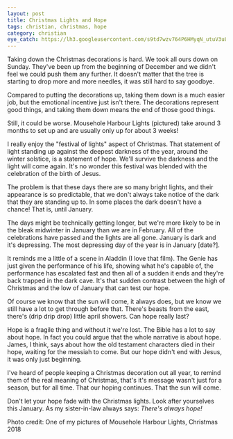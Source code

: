 ```yaml
---
layout: post
title: Christmas Lights and Hope
tags: christian, christmas, hope
category: christian
eye_catch: https://lh3.googleusercontent.com/s9td7wzv764P6HMyqN_utuV3uLRYptCMXaECGM60yN2FBJtiI3qCzyawfSEZnXA0hRfPwp3dQnS1BlS9yRcs9KGkva9ni0ClPTObG3IATwZlTlnbLW9q8Jh8xnpuk3S7EJpuM3vYGvLuihNE0KD6Jn4B03Ot9Uf8DlKaPDXQ7I5qZUQOJvursAIudatuUjmnKVIn8-xK0wRexECzxIIG6BTi1qTt1ogGuzT8uGK5jIC6Rl33GA9z5_-vHY5WvAUYix_syCNpMiTiG_UzM3oK-gzsJ7WIh82qZHCZZQ2OiZoHQMkmMxUJC5ssgq955PWE9pVdLfR3B3oTrcKVUYq1F2_rYB0tn5c4wqZnTQcsqfYaXgGLUe_4CeRUen_d8klj0Hp3iCy8ZvCyUGMySLGX606pDmPmY8L1JAJBEzjLlWxxPqn6hMtGQqguIoch-9nyVGcb2WH7XSEew1MRo__h23bibXbufxTnsC83LsA9i2n3I0qJQ9YOtf3fUHBR7F8hs6fqyzGTopufwqnySAZAchug2C8F8e7fwJtG86fIlWtrHAgyuZytyv1It0Pz_gz2t3pBcK9aXG9oSTFq5VvYodfJwcXbXbnbijYYwuveb89RnFM75YhpkkHE2GQM7nQ3PnKLn-8uXbMqbRu57bOybpKgaqW4iiuaEF4mxpWdS9fGJs3BvHQT8eqpVtBXnX088nM1PxKyhsZt8_6BFIs=w1280-h720-no
---
```


Taking down the Christmas decorations is hard. We took all ours down on Sunday. They've been up from the beginning of December and we didn't feel we could push them any further. It doesn't matter that the tree is starting to drop more and more needles, it was still hard to say goodbye.

Compared to putting the decorations up, taking them down is a much easier job, but the emotional incentive just isn't there. The decorations represent good things, and taking them down means the end of those good things.

<!--more-->

Still, it could be worse. Mousehole Harbour Lights (pictured) take around 3 months to set up and are usually only up for about 3 weeks!

I really enjoy the "festival of lights" aspect of Christmas. That statement of light standing up against the deepest darkness of the year, around the winter solstice, is a statement of hope. We'll survive the darkness and the light will come again. It's no wonder this festival was blended with the celebration of the birth of Jesus.

The problem is that these days there are so many bright lights, and their appearance is so predictable, that we don't always take notice of the dark that they are standing up to. In some places the dark doesn't have a chance! That is, until January.

The days might be technically getting longer, but we're more likely to be in the bleak midwinter in January than we are in February. All of the celebrations have passed and the lights are all gone. January is dark and it's depressing. The most depressing day of the year is in January [date?].

It reminds me a little of a scene in Aladdin (I love that film). The Genie has just given the performance of his life, showing what he's capable of, the performance has escalated fast and then all of a sudden it ends and they're back trapped in the dark cave. It's that sudden contrast between the high of Christmas and the low of January that can test our hope.

Of course we know that the sun will come, it always does, but we know we still have a lot to get through before that. There's beasts from the east, there's (drip drip drop) little april showers. Can hope really last?

Hope is a fragile thing and without it we're lost. The Bible has a lot to say about hope. In fact you could argue that the whole narrative is about hope. James, I think, says about how the old testament characters died in their hope, waiting for the messiah to come. But our hope didn't end with Jesus, it was only just beginning.

I've heard of people keeping a Christmas decoration out all year, to remind them of the real meaning of Christmas, that's it's message wasn't just for a season, but for all time. That our hoping continues. That the sun will come.

Don't let your hope fade with the Christmas lights. Look after yourselves this January. As my sister-in-law always says: _There's always hope!_
	
Photo credit: One of my pictures of Mousehole Harbour Lights, Christmas 2018